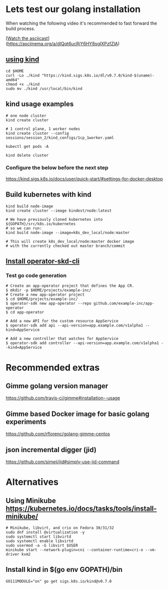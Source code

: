 # Lets test our golang installation

When watching the following video it's recommended to fast forward the build process.

[[Watch the asciicast](https://asciinema.org/a/dIQqt6ucRjY6HY8sgIXPzfZlA)]  (https://asciinema.org/a/dIQqt6ucRjY6HY8sgIXPzfZlA)


## [using kind](https://github.com/kubernetes-sigs/kind#installation-and-usage)

```
cd $HOME
curl -Lo ./kind "https://kind.sigs.k8s.io/dl/v0.7.0/kind-$(uname)-amd64"
chmod +x ./kind
sudo mv ./kind /usr/local/bin/kind
```

## kind usage examples
```
# one node cluster
kind create cluster

# 1 control plane, 1 worker nodes
kind create cluster --config sessions/session_2/kind_configs/1cp_1worker.yaml

kubectl get pods -A

kind delete cluster
```

### Configure the below before the next step
https://kind.sigs.k8s.io/docs/user/quick-start/#settings-for-docker-desktop

## Build kubernetes with kind
```
kind build node-image
kind create cluster --image kindest/node:latest

# We have previously cloned kubernetes into ${GOPATH}/src/k8s.io/kubernetes
# so we can run:
kind build node-image --image=k8s_dev_local/node:master

# This will create k8s_dev_local/node:master docker image
# with the currently checked out master branch/commit
```


## [Install operator-skd-cli](https://github.com/operator-framework/operator-sdk/blob/master/doc/user/install-operator-sdk.md#install-the-operator-sdk-cli)

### Test go code generation

```
# Create an app-operator project that defines the App CR.
$ mkdir -p $HOME/projects/example-inc/
# Create a new app-operator project
$ cd $HOME/projects/example-inc/
$ operator-sdk new app-operator --repo github.com/example-inc/app-operator
$ cd app-operator

# Add a new API for the custom resource AppService
$ operator-sdk add api --api-version=app.example.com/v1alpha1 --kind=AppService

# Add a new controller that watches for AppService
$ operator-sdk add controller --api-version=app.example.com/v1alpha1 --kind=AppService
```

# Recommended extras
## Gimme golang version manager
https://github.com/travis-ci/gimme#installation--usage

## Gimme based Docker image for basic golang experiments
https://github.com/rflorenc/golang-gimme-centos

## json incremental digger (jid)
https://github.com/simeji/jid#simply-use-jid-command


# Alternatives
## Using Minikube https://kubernetes.io/docs/tasks/tools/install-minikube/

```
# Minikube, libvirt, and crio on Fedora 30/31/32
sudo dnf install @virtualization -y
sudo systemctl start libvirtd
sudo systemctl enable libvirtd
sudo usermod -a -G libvirt $USER
minikube start --network-plugin=cni --container-runtime=cri-o --vm-driver kvm2
```


## Install kind in $(go env GOPATH)/bin
```
GO111MODULE="on" go get sigs.k8s.io/kind@v0.7.0
```
